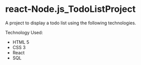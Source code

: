 # react-Node.js_TodoListProject

A project to display a todo list using the following technologies.

Technology Used:

- HTML 5
- CSS 3
- React
- SQL
